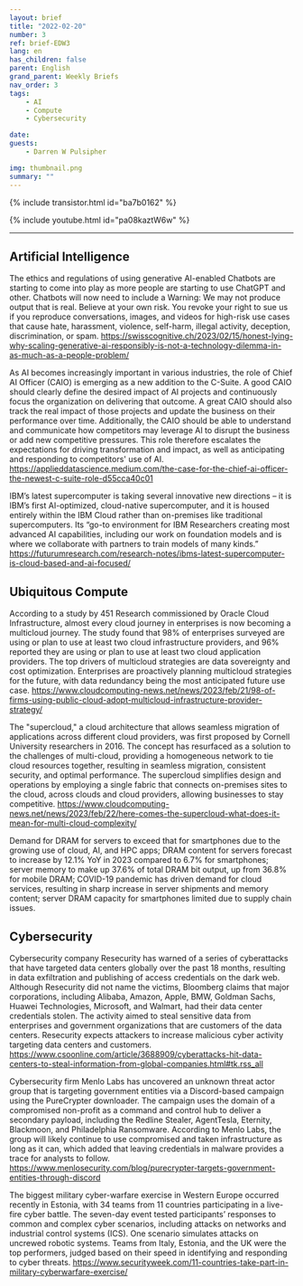 ```yaml
---
layout: brief
title: "2022-02-20"
number: 3
ref: brief-EDW3
lang: en
has_children: false
parent: English
grand_parent: Weekly Briefs
nav_order: 3
tags:
    - AI
    - Compute
    - Cybersecurity

date: 
guests:
    - Darren W Pulsipher

img: thumbnail.png
summary: ""
---
```


{% include transistor.html id="ba7b0162" %}

{% include youtube.html id="pa08kaztW6w" %}

---


## Artificial Intelligence

The ethics and regulations of using generative AI-enabled Chatbots are starting to come into play as more people are starting to use ChatGPT and other. Chatbots will now need to include a Warning: We may not produce output that is real. Believe at your own risk. You revoke your right to sue us if you reproduce conversations, images, and videos for high-risk use cases that cause hate, harassment, violence, self-harm, illegal activity, deception, discrimination, or spam.
https://swisscognitive.ch/2023/02/15/honest-lying-why-scaling-generative-ai-responsibly-is-not-a-technology-dilemma-in-as-much-as-a-people-problem/

As AI becomes increasingly important in various industries, the role of Chief AI Officer (CAIO) is emerging as a new addition to the C-Suite. A good CAIO should clearly define the desired impact of AI projects and continuously focus the organization on delivering that outcome. A great CAIO should also track the real impact of those projects and update the business on their performance over time. Additionally, the CAIO should be able to understand and communicate how competitors may leverage AI to disrupt the business or add new competitive pressures. This role therefore escalates the expectations for driving transformation and impact, as well as anticipating and responding to competitors' use of AI.
https://applieddatascience.medium.com/the-case-for-the-chief-ai-officer-the-newest-c-suite-role-d55cca40c01

IBM’s latest supercomputer is taking several innovative new directions – it is IBM’s first AI-optimized, cloud-native supercomputer, and it is housed entirely within the IBM Cloud rather than on-premises like traditional supercomputers. Its “go-to environment for IBM Researchers creating most advanced AI capabilities, including our work on foundation models and is where we collaborate with partners to train models of many kinds.”
https://futurumresearch.com/research-notes/ibms-latest-supercomputer-is-cloud-based-and-ai-focused/

## Ubiquitous Compute

According to a study by 451 Research commissioned by Oracle Cloud Infrastructure, almost every cloud journey in enterprises is now becoming a multicloud journey. The study found that 98% of enterprises surveyed are using or plan to use at least two cloud infrastructure providers, and 96% reported they are using or plan to use at least two cloud application providers. The top drivers of multicloud strategies are data sovereignty and cost optimization. Enterprises are proactively planning multicloud strategies for the future, with data redundancy being the most anticipated future use case.
https://www.cloudcomputing-news.net/news/2023/feb/21/98-of-firms-using-public-cloud-adopt-multicloud-infrastructure-provider-strategy/

The "supercloud," a cloud architecture that allows seamless migration of applications across different cloud providers, was first proposed by Cornell University researchers in 2016. The concept has resurfaced as a solution to the challenges of multi-cloud, providing a homogeneous network to tie cloud resources together, resulting in seamless migration, consistent security, and optimal performance. The supercloud simplifies design and operations by employing a single fabric that connects on-premises sites to the cloud, across clouds and cloud providers, allowing businesses to stay competitive.
https://www.cloudcomputing-news.net/news/2023/feb/22/here-comes-the-supercloud-what-does-it-mean-for-multi-cloud-complexity/

Demand for DRAM for servers to exceed that for smartphones due to the growing use of cloud, AI, and HPC apps; DRAM content for servers forecast to increase by 12.1% YoY in 2023 compared to 6.7% for smartphones; server memory to make up 37.6% of total DRAM bit output, up from 36.8% for mobile DRAM; COVID-19 pandemic has driven demand for cloud services, resulting in sharp increase in server shipments and memory content; server DRAM capacity for smartphones limited due to supply chain issues.

## Cybersecurity

Cybersecurity company Resecurity has warned of a series of cyberattacks that have targeted data centers globally over the past 18 months, resulting in data exfiltration and publishing of access credentials on the dark web. Although Resecurity did not name the victims, Bloomberg claims that major corporations, including Alibaba, Amazon, Apple, BMW, Goldman Sachs, Huawei Technologies, Microsoft, and Walmart, had their data center credentials stolen. The activity aimed to steal sensitive data from enterprises and government organizations that are customers of the data centers. Resecurity expects attackers to increase malicious cyber activity targeting data centers and customers.
https://www.csoonline.com/article/3688909/cyberattacks-hit-data-centers-to-steal-information-from-global-companies.html#tk.rss_all

Cybersecurity firm Menlo Labs has uncovered an unknown threat actor group that is targeting government entities via a Discord-based campaign using the PureCrypter downloader. The campaign uses the domain of a compromised non-profit as a command and control hub to deliver a secondary payload, including the Redline Stealer, AgentTesla, Eternity, Blackmoon, and Philadelphia Ransomware. According to Menlo Labs, the group will likely continue to use compromised and taken infrastructure as long as it can, which added that leaving credentials in malware provides a trace for analysts to follow.
https://www.menlosecurity.com/blog/purecrypter-targets-government-entities-through-discord

The biggest military cyber-warfare exercise in Western Europe occurred recently in Estonia, with 34 teams from 11 countries participating in a live-fire cyber battle. The seven-day event tested participants’ responses to common and complex cyber scenarios, including attacks on networks and industrial control systems (ICS). One scenario simulates attacks on uncrewed robotic systems. Teams from Italy, Estonia, and the UK were the top performers, judged based on their speed in identifying and responding to cyber threats.
https://www.securityweek.com/11-countries-take-part-in-military-cyberwarfare-exercise/

